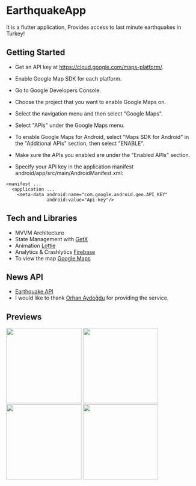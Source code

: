 # EarthquakeApp

It is a flutter application, Provides access to last minute earthquakes in Turkey!


## Getting Started

- Get an API key at https://cloud.google.com/maps-platform/.

- Enable Google Map SDK for each platform.

- Go to Google Developers Console.
- Choose the project that you want to enable Google Maps on.
- Select the navigation menu and then select "Google Maps".
- Select "APIs" under the Google Maps menu.
- To enable Google Maps for Android, select "Maps SDK for Android" in the "Additional APIs" section, then select "ENABLE".
- Make sure the APIs you enabled are under the "Enabled APIs" section.


- Specify your API key in the application manifest android/app/src/main/AndroidManifest.xml:
```
<manifest ...
  <application ...
    <meta-data android:name="com.google.android.geo.API_KEY"
               android:value="Api-key"/>
```

## Tech and Libraries

- MVVM Architecture
- State Management with [GetX](https://pub.dev/packages/get)
- Animation [Lottie](https://pub.dev/packages/lottie)
- Analytics & Crashlytics [Firebase](https://firebase.flutter.dev/)
- To view the map [Google Maps](https://pub.dev/packages/google_maps_flutter)

## News API
- [Earthquake API](https://api.orhanaydogdu.com.tr/deprem/live.php?limit=100) 
- I would like to thank [Orhan Aydoğdu](https://github.com/orhanayd) for providing the service.


## Previews


<p float="left">
  <img src="https://user-images.githubusercontent.com/43873156/205680886-754efc0b-3487-4083-bca7-2cc652ae5dab.png" width="200" />
  <img src="https://user-images.githubusercontent.com/43873156/205680982-d07a1469-82a9-4552-9d08-32d83a7ae699.png" width="200" /> 
  <img src="https://user-images.githubusercontent.com/43873156/205681045-ed4fc325-1a98-428c-bb2e-5249135dab9b.png" width="200" />
<img src="https://user-images.githubusercontent.com/43873156/205681143-789bed9f-694f-4535-9e2f-fca5c8093a17.png" width="200" />
</p>



